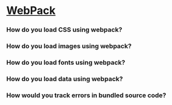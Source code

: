 # [WebPack][def]

### How do you load CSS using webpack?

### How do you load images using webpack?

### How do you load fonts using webpack?

### How do you load data using webpack?

### How would you track errors in bundled source code?



[def]: https://www.theodinproject.com/lessons/node-path-javascript-webpack#knowledge-check